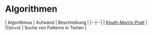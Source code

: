 # Algorithmen

| Algorithmus | Aufwand | Beschreibung |
|--|--|
| [Knuth-Morris-Pratt](KnuthMorrisPratt.md) | O(m+n) | Suche von Patterns in Texten | 